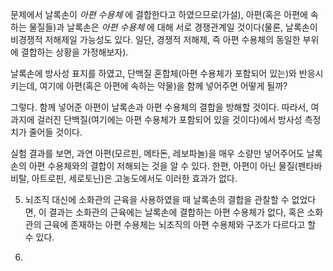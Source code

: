 문제에서 날록손이 *아편 수용체* 에 결합한다고 하였으므로(가설),
아편(혹은 아편에 속하는 물질들)과 날록손은 *아편 수용체* 에 대해 서로 경쟁관계일 것이다(물론, 날록손이 비경쟁적 저해제일 가능성도 있다. 일단, 경쟁적 저해제, 즉 아편 수용체의 동일한 부위에 결합하는 상황을 가정해보자).   

날록손에 방사성 표지를 하였고, 단백질 혼합체(아편 수용체가 포함되어 있는)와 반응시키는데,
여기에 아편(혹은 아편에 속하는 약물)을 함께 넣어주면 어떻게 될까?    

그렇다. 함께 넣어준 아편이 날록손과 아편 수용체의 결합을 방해할 것이다.
따라서, 여과지에 걸러진 단백질(여기에는 아편 수용체가 포함되어 있을 것이다)에서 방사성 측정치가 줄어들 것이다.    

실험 결과를 보면, 과연 아편(모르핀, 메타돈, 레보파놀)을 매우 소량만 넣어주어도 날록손의 아편 수용체와의 결합이 저해되는 것을 알 수 있다. 한편, 아편이 아닌 물질(펜타바비탈, 아트로핀, 세로토닌)은 고농도에서도 이러한 효과가 없다.    

5. 뇌조직 대신에 소화관의 근육을 사용하였을 때 날록손의 결합을 관찰할 수 없었다면, 이 결과는 소화관의 근육에는 날록손에 결합하는 아편 수용체가 없다, 혹은 소화관의 근육에 존재하는 아편 수용체는 뇌조직의 아편 수용체와 구조가 다르다고 할 수 있다.    








2.
